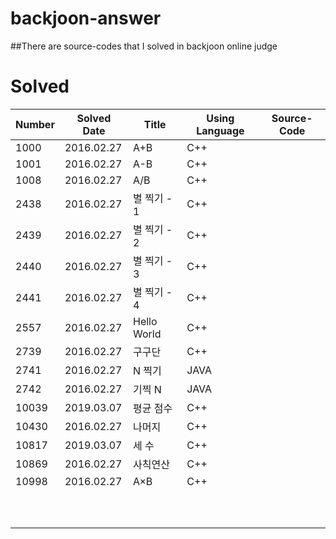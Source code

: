 # backjoon-answer
##There are source-codes that I solved in backjoon online judge


# Solved
| **Number**      | **Solved Date**      | **Title**                                     | **Using Language**                | **Source-Code**  |
|-----------|-----------|----------------------------------------------|-----------------------------|---|
| 1000 | 2016.02.27 | A+B  | C++ |                                     |                             |   |
| 1001 | 2016.02.27 | A-B  | C++ |                                     |                             |   |
| 1008 | 2016.02.27 | A/B  | C++ |                                     |                             |   |
| 2438 | 2016.02.27 | 별 찍기 - 1 | C++ |                               |                             |   |
| 2439 | 2016.02.27 | 별 찍기 - 2 | C++ |                               |                             |   |
| 2440 | 2016.02.27 | 별 찍기 - 3 | C++ |                               |                             |   |
| 2441 | 2016.02.27 | 별 찍기 - 4 | C++ |                               |                             |   |
| 2557 | 2016.02.27 | Hello World| C++ |                               |                             |   |
| 2739 | 2016.02.27 | 구구단| C++ |                                     |                             |   |
| 2741 | 2016.02.27 | N 찍기| JAVA |                                    |                             |   |
| 2742 | 2016.02.27 | 기찍 N| JAVA |                                    |                             |   |
| 10039| 2019.03.07 | 평균 점수 | C++ |                                 |                             |   |
| 10430| 2016.02.27 | 나머지 | C++ |                                    |                             |   |
| 10817| 2019.03.07 | 세 수 | C++ |                                     |                             |   |
| 10869| 2016.02.27 | 사칙연산 | C++ |                                  |                             |   |
| 10998| 2016.02.27 | A×B  | C++ |                                     |                             |   |
|           |           |                                              |                             |   |
|           |           |                                              |                             |   |
|           |           |                                              |                             |   |
|           |           |                                              |                             |   |
|           |           |                                              |                             |   |
|           |           |                                              |                             |   |
|           |           |                                              |                             |   |
|           |           |                                              |                             |   |
|           |           |                                              |                             |   |
|           |           |                                              |                             |   |


